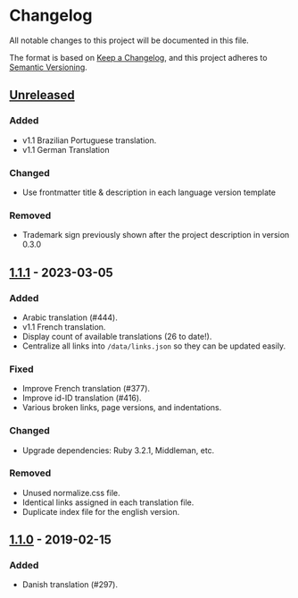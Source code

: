 # Changelog

All notable changes to this project will be documented in this file.

The format is based on [Keep a Changelog](https://keepachangelog.com/en/1.1.0/),
and this project adheres to [Semantic Versioning](https://semver.org/spec/v2.0.0.html).

## [Unreleased]

### Added

- v1.1 Brazilian Portuguese translation.
- v1.1 German Translation

### Changed

- Use frontmatter title & description in each language version template

### Removed

- Trademark sign previously shown after the project description in version
  0.3.0

## [1.1.1] - 2023-03-05

### Added

- Arabic translation (#444).
- v1.1 French translation.
- Display count of available translations (26 to date!).
- Centralize all links into `/data/links.json` so they can be updated easily.

### Fixed

- Improve French translation (#377).
- Improve id-ID translation (#416).
- Various broken links, page versions, and indentations.

### Changed

- Upgrade dependencies: Ruby 3.2.1, Middleman, etc.

### Removed

- Unused normalize.css file.
- Identical links assigned in each translation file.
- Duplicate index file for the english version.

## [1.1.0] - 2019-02-15

### Added

- Danish translation (#297).

[unreleased]: https://github.com/GustavoHenriqueP/GustavoHenriqueP/react-vite-template/compare/v0.1.0...HEAD
[0.1.0]: https://github.com/GustavoHenriqueP/GustavoHenriqueP/react-vite-template/compare/v1.1.1...v0.1.0
[1.1.1]: https://github.com/olivierlacan/keep-a-changelog/compare/v1.1.0...v1.1.1
[1.1.0]: https://github.com/olivierlacan/keep-a-changelog/compare/v1.0.0...v1.1.0
